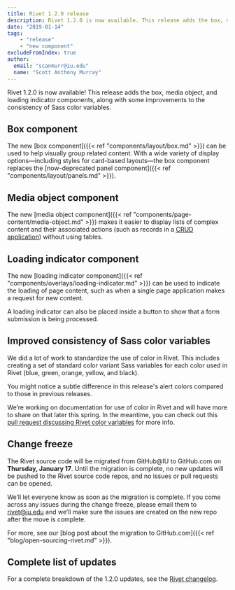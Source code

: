 ```yaml
---
title: Rivet 1.2.0 release
description: Rivet 1.2.0 is now available. This release adds the box, media object, and loading indicator components, along with some improvements to the consistency of Sass color variables.
date: "2019-01-14"
tags:
    - "release"
    - "new component"
excludeFromIndex: true
author:
  email: "scanmurr@iu.edu"
  name: "Scott Anthony Murray"
---
```

Rivet 1.2.0 is now available! This release adds the box, media object, and loading indicator components, along with some improvements to the consistency of Sass color variables.

## Box component

The new [box component]({{< ref "components/layout/box.md" >}}) can be used to help visually group related content. With a wide variety of display options—including styles for card-based layouts—the box component replaces the [now-deprecated panel component]({{< ref "components/layout/panels.md" >}}).

## Media object component

The new [media object component]({{< ref "components/page-content/media-object.md" >}}) makes it easier to display lists of complex content and their associated actions (such as records in a [<abbr title="Create, read, update, and delete">CRUD</abbr> application](https://en.wikipedia.org/wiki/Create,_read,_update_and_delete)) without using tables.

## Loading indicator component

The new [loading indicator component]({{< ref "components/overlays/loading-indicator.md" >}}) can be used to indicate the loading of page content, such as when a single page application makes a request for new content.

A loading indicator can also be placed inside a button to show that a form submission is being processed.

## Improved consistency of Sass color variables

We did a lot of work to standardize the use of color in Rivet. This includes creating a set of standard color variant Sass variables for each color used in Rivet (blue, green, orange, yellow, and black).

<div class="rvt-alert rvt-alert--info rvt-m-bottom-md rvt-m-top-sm">
    <p class="rvt-alert__message">You might notice a subtle difference in this release's alert colors compared to those in previous releases.</p>
</div>

We’re working on documentation for use of color in Rivet and will have more to share on that later this spring. In the meantime, you can check out this [pull request discussing Rivet color variables](https://github.iu.edu/UITS/rivet-source/pull/403) for more info.

## Change freeze

The Rivet source code will be migrated from GitHub@IU to GitHub.com on **Thursday, January 17**. Until the migration is complete, no new updates will be pushed to the Rivet source code repos, and no issues or pull requests can be opened.

We’ll let everyone know as soon as the migration is complete. If you come across any issues during the change freeze, please email them to [rivet@iu.edu](mailto:rivet@iu.edu) and we’ll make sure the issues are created on the new repo after the move is complete.

For more, see our [blog post about the migration to GitHub.com]({{< ref "blog/open-sourcing-rivet.md" >}}).

## Complete list of updates

For a complete breakdown of the 1.2.0 updates, see the [Rivet changelog](https://rivet.iu.edu/components/information/changelog/).
